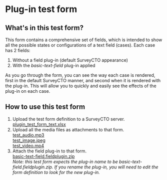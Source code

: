 # Plug-in test form

## What's in this test form?

This form contains a comprehensive set of fields, which is intended to show all the possible states or configurations of a text field (cases). Each case has 2 fields:

1. Without a field plug-in (default SurveyCTO appearance)
1. With the *basic-text-field* plug-in applied

As you go through the form, you can see the way each case is rendered, first in the default SurveyCTO manner, and second when it is rendered with the plug-in. This will allow you to quickly and easily see the effects of the plug-in on each case. 

## How to use this test form

1. Upload the test form definition to a SurveyCTO server.  
    [plugin_test_form_text.xlsx](plugin_test_form_text.xlsx)
1. Upload all the media files as attachments to that form.  
    [test_audio.mp3](test_audio.mp3)  
    [test_image.jpeg](test_image.jpeg)  
    [test_video.mp4](test_video.mp4)
1. Attach the field plug-in to that form.  
    [basic-text-field.fieldplugin.zip](/../../)  
    *Note: this test form expects the plug-in name to be basic-text-field.fieldplugin.zip. If you rename the plug-in, you will need to edit the form definition to look for the new plug-in.*
